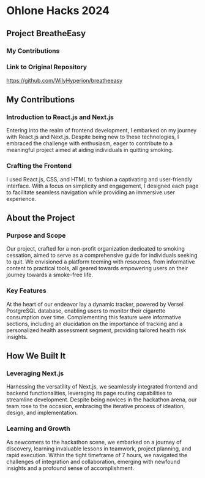 # Ohlone Hacks 2024

## Project BreatheEasy

### My Contributions 

### Link to Original Repository
https://github.com/WilyHyperion/breatheeasy

## My Contributions

### Introduction to React.js and Next.js
Entering into the realm of frontend development, I embarked on my journey with React.js and Next.js. Despite being new to these technologies, I embraced the challenge with enthusiasm, eager to contribute to a meaningful project aimed at aiding individuals in quitting smoking.

### Crafting the Frontend
I used React.js, CSS, and HTML to fashion a captivating and user-friendly interface. With a focus on simplicity and engagement, I  designed each page to facilitate seamless navigation while providing an immersive user experience.

## About the Project

### Purpose and Scope
Our project, crafted for a non-profit organization dedicated to smoking cessation, aimed to serve as a comprehensive guide for individuals seeking to quit. We envisioned a platform teeming with resources, from informative content to practical tools, all geared towards empowering users on their journey towards a smoke-free life.

### Key Features
At the heart of our endeavor lay a dynamic tracker, powered by Versel PostgreSQL database, enabling users to monitor their cigarette consumption over time. Complementing this feature were informative sections, including an elucidation on the importance of tracking and a personalized health assessment segment, providing tailored health risk insights.

## How We Built It

### Leveraging Next.js
Harnessing the versatility of Next.js, we seamlessly integrated frontend and backend functionalities, leveraging its page routing capabilities to streamline development. Despite being novices in the hackathon arena, our team rose to the occasion, embracing the iterative process of ideation, design, and implementation.

### Learning and Growth
As newcomers to the hackathon scene, we embarked on a journey of discovery, learning invaluable lessons in teamwork, project planning, and rapid execution. Within the tight timeframe of 7 hours, we navigated the challenges of integration and collaboration, emerging with newfound insights and a profound sense of accomplishment.
